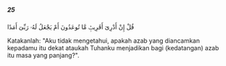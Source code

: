 ##### 25

<span class="ayah">قُلْ إِنْ أَدْرِىٓ أَقَرِيبٌۭ مَّا تُوعَدُونَ أَمْ يَجْعَلُ لَهُۥ رَبِّىٓ أَمَدًا</span>

<span class="ayah_translation">Katakanlah: "Aku tidak mengetahui, apakah azab yang diancamkan kepadamu itu dekat ataukah Tuhanku menjadikan bagi (kedatangan) azab itu masa yang panjang?".</span>

